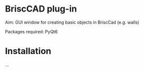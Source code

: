 # BriscCAD plug-in

Aim: GUI window for creating basic objects in BriscCad (e.g. walls)

Packages required: PyQt6

# Installation

...
